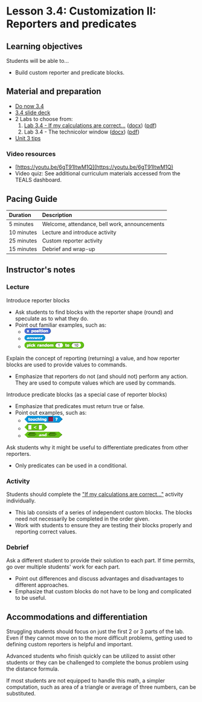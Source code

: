 # Lesson 3.4: Customization II: Reporters and predicates

## Learning objectives

Students will be able to...

* Build custom reporter and predicate blocks.

## Material and preparation

* [Do now 3.4](do_now_34.md)
* [3.4 slide deck](https://github.com/TEALSK12/introduction-to-computer-science/raw/master/slidedecks/TEALS%20SNAP%203.4.pptx)
* 2 Labs to choose from:
  1. [Lab 3.4 - If my calculations are correct...](lab_34.md) ([docx](https://github.com/TEALSK12/introduction-to-computer-science/raw/master/Unit%203%20Word/Lab%203.4%20If%20My%20Calculations%20Are%20Correct.docx)) ([pdf](https://github.com/TEALSK12/introduction-to-computer-science/raw/master/Unit%203%20PDF/Lab%203.4%20If%20My%20Calculations%20Are%20Correct.pdf))
  2. Lab 3.4 - The technicolor window ([docx](https://github.com/TEALSK12/introduction-to-computer-science/raw/master/Unit%203%20Word/Lab%203.4%20The%20Technicolor%20Window.docx)) ([pdf](https://github.com/TEALSK12/introduction-to-computer-science/raw/master/Unit%203%20PDF/Lab%203.4%20The%20Technicolor%20Window.pdf))
* [Unit 3 tips](unit_3_tips.md)

### Video resources

* [https://youtu.be/6gT91ltwM1Q](https://youtu.be/6gT91ltwM1Q)
* Video quiz: See additional curriculum materials accessed from the TEALS dashboard.

## Pacing Guide

| Duration   | Description                                   |
| :---------- | :--------------------------------------------- |
| 5 minutes  | Welcome, attendance, bell work, announcements |
| 10 minutes | Lecture and introduce activity                |
| 25 minutes | Custom reporter activity                      |
| 15 minutes | Debrief and wrap-up                           |

## Instructor's notes

### Lecture

Introduce reporter blocks

* Ask students to find blocks with the reporter shape (round) and speculate as to what they do.
* Point out familiar examples, such as:
  * ![x position block](images/x_position.png)
  * ![answer block](images/answer.png)
  * ![pick random block](images/pick_random.png)

Explain the concept of reporting (returning) a value, and how reporter blocks are used to provide values to commands.

* Emphasize that reporters do not (and should not) perform any action. They are used to compute values which are used by commands.

Introduce predicate blocks (as a special case of reporter blocks)

* Emphasize that predicates must return true or false.
* Point out examples, such as:
  * ![Touching Block](images/touching.png)
  * ![less than block](images/less_than.png)
  * ![and block](images/and.png)

Ask students why it might be useful to differentiate predicates from other reporters.

* Only predicates can be used in a conditional.

### Activity

Students should complete the ["If my calculations are correct..."](lab_34.md) activity individually.

* This lab consists of a series of independent custom blocks.  The blocks need not necessarily be completed in the order given.
* Work with students to ensure they are testing their blocks properly and reporting correct values.

### Debrief

Ask a different student to provide their solution to each part.  If time permits, go over multiple students' work for each part.

* Point out differences and discuss advantages and disadvantages to different approaches.
* Emphasize that custom blocks do not have to be long and complicated to be useful.

## Accommodations and differentiation

Struggling students should focus on just the first 2 or 3 parts of the lab.  Even if they cannot move on to the more difficult problems, getting used to defining custom reporters is helpful and important.

Advanced students who finish quickly can be utilized to assist other students or they can be challenged to complete the bonus problem using the distance formula.

If most students are not equipped to handle this math, a simpler computation, such as area of a triangle or average of three numbers, can be substituted.
